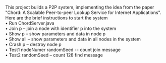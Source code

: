 This project builds a P2P system, implementing the idea from the paper "Chord: A Scalable Peer-to-peer Lookup Service for Internet Applications". Here are the brief instructions to start the system  
• Run ChordServer.java  
• Join p – join a node with identifier p into the system  
• Show p – show parameters and data in node p  
• Show all – show parameters and data in all nodes in the system  
• Crash p – destroy node p  
• Test1 nodeNumer randomSeed -- count join message  
• Test2 randomSeed – count 128 find message
